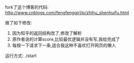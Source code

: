fork了这个博客的代码:
http://www.cnblogs.com/fengfenggirl/p/zhihu_shenhuifu.html

做了如下修改:
1. 因为知乎的返回结构改了,修改了解析
2. 原作者说的计算score,比较最优逻辑并没有写,我给完成了
3. 每按一下请求下一条,适合我这种不喜欢打开网页的懒人

运行方式:
./start
